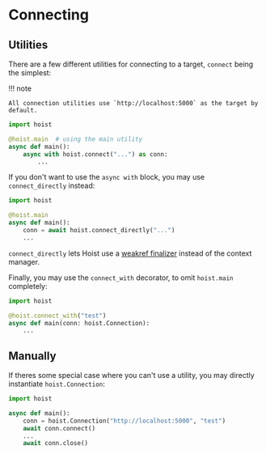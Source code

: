 # Connecting

## Utilities

There are a few different utilities for connecting to a target, `connect` being the simplest:

!!! note

    All connection utilities use `http://localhost:5000` as the target by default.

```py
import hoist

@hoist.main  # using the main utility
async def main():
    async with hoist.connect("...") as conn:
        ...
```

If you don't want to use the `async with` block, you may use `connect_directly` instead:

```py
import hoist

@hoist.main
async def main():
    conn = await hoist.connect_directly("...")
    ...
```

`connect_directly` lets Hoist use a [weakref finalizer](https://docs.python.org/3/library/weakref.html#weakref.finalize) instead of the context manager.

Finally, you may use the `connect_with` decorator, to omit `hoist.main` completely:

```py
import hoist

@hoist.connect_with("test")
async def main(conn: hoist.Connection):
    ...
```

## Manually

If theres some special case where you can't use a utility, you may directly instantiate `hoist.Connection`:

```py
import hoist

async def main():
    conn = hoist.Connection("http://localhost:5000", "test")
    await conn.connect()
    ...
    await conn.close()
```
